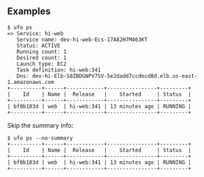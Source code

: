 ## Examples

    $ ufo ps
    => Service: hi-web
       Service name: dev-hi-web-Ecs-17A82H7M463KT
       Status: ACTIVE
       Running count: 1
       Desired count: 1
       Launch type: EC2
       Task definition: hi-web:341
       Dns: dev-hi-Elb-S8ZBDGNPV7SV-5e2dadd7ccdecd8d.elb.us-east-1.amazonaws.com
    +----------+------+------------+----------------+---------+
    |    Id    | Name |  Release   |    Started     | Status  |
    +----------+------+------------+----------------+---------+
    | bf0b183d | web  | hi-web:341 | 13 minutes ago | RUNNING |
    +----------+------+------------+----------------+---------+

Skip the summary info:

    $ ufo ps --no-summary
    +----------+------+------------+----------------+---------+
    |    Id    | Name |  Release   |    Started     | Status  |
    +----------+------+------------+----------------+---------+
    | bf0b183d | web  | hi-web:341 | 13 minutes ago | RUNNING |
    +----------+------+------------+----------------+---------+
